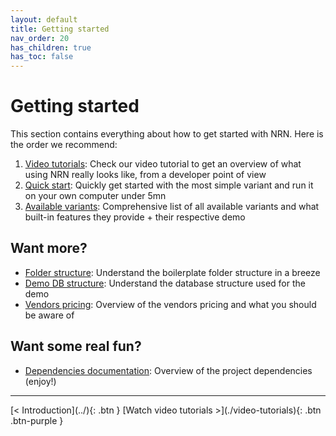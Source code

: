```yaml
---
layout: default
title: Getting started
nav_order: 20
has_children: true
has_toc: false
---
```


# Getting started

This section contains everything about how to get started with NRN. Here is the order we recommend:

1. [Video tutorials](./video-tutorials): Check our video tutorial to get an overview of what using NRN really looks like, from a developer point of view
1. [Quick start](./quick-start): Quickly get started with the most simple variant and run it on your own computer under 5mn
1. [Available variants](./available-variants): Comprehensive list of all available variants and what built-in features they provide + their respective demo

## Want more?

- [Folder structure](../reference/folder-structure): Understand the boilerplate folder structure in a breeze
- [Demo DB structure](../reference/demo-database-structure): Understand the database structure used for the demo
- [Vendors pricing](../reference/vendors): Overview of the vendors pricing and what you should be aware of

## Want some real fun?

- [Dependencies documentation](../reference/vendors): Overview of the project dependencies (enjoy!)

---

<div class="pagination-section">
    <span class="fs-4" markdown="1">
    [< Introduction](../){: .btn }
    </span>
    <span class="fs-4" markdown="1">
    [Watch video tutorials >](./video-tutorials){: .btn .btn-purple }
    </span>
</div>

